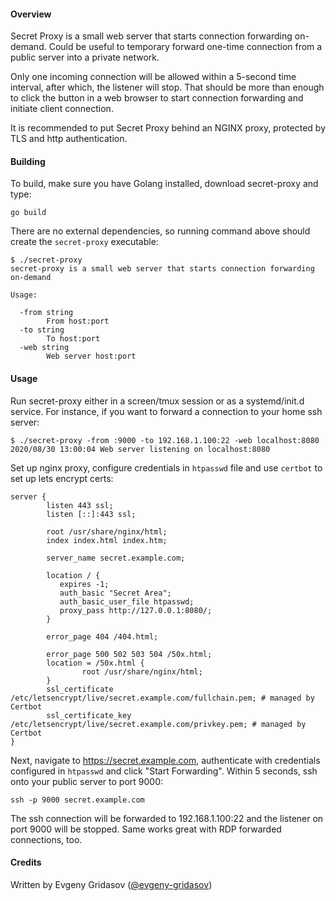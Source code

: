 #### Overview
Secret Proxy is a small web server that starts connection forwarding on-demand. Could be useful to temporary forward one-time connection from a public server into a private network.

Only one incoming connection will be allowed within a 5-second time interval, after which, the listener will stop. That should be more than enough to click the button in a web browser to start connection forwarding and initiate client connection.

It is recommended to put Secret Proxy behind an NGINX proxy, protected by TLS and http authentication.

#### Building

To build, make sure you have Golang installed, download secret-proxy and type:

```
go build

```

There are no external dependencies, so running command above should create the `secret-proxy` executable:
```
$ ./secret-proxy 
secret-proxy is a small web server that starts connection forwarding on-demand

Usage:

  -from string
    	From host:port
  -to string
    	To host:port
  -web string
    	Web server host:port

``` 

#### Usage

Run secret-proxy either in a screen/tmux session or as a systemd/init.d service. For instance, if you want to forward a connection to your home ssh server:
```
$ ./secret-proxy -from :9000 -to 192.168.1.100:22 -web localhost:8080
2020/08/30 13:00:04 Web server listening on localhost:8080
```

Set up nginx proxy, configure credentials in `htpasswd` file and use `certbot` to set up lets encrypt certs:
```
server {
        listen 443 ssl;
        listen [::]:443 ssl;

        root /usr/share/nginx/html;
        index index.html index.htm;

        server_name secret.example.com;

        location / {
           expires -1;
           auth_basic "Secret Area";
           auth_basic_user_file htpasswd;
           proxy_pass http://127.0.0.1:8080/;
        }

        error_page 404 /404.html;

        error_page 500 502 503 504 /50x.html;
        location = /50x.html {
                root /usr/share/nginx/html;
        }
        ssl_certificate /etc/letsencrypt/live/secret.example.com/fullchain.pem; # managed by Certbot
        ssl_certificate_key /etc/letsencrypt/live/secret.example.com/privkey.pem; # managed by Certbot
}

```
Next, navigate to https://secret.example.com, authenticate with credentials configured in `htpasswd` and click "Start Forwarding". Within 5 seconds, ssh onto your public server to port 9000:
```
ssh -p 9000 secret.example.com

```
The ssh connection will be forwarded to 192.168.1.100:22 and the listener on port 9000 will be stopped. Same works great with RDP forwarded connections, too.

#### Credits
Written by Evgeny Gridasov ([@evgeny-gridasov](http://github.com/evgeny-gridasov))